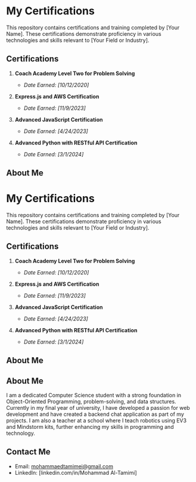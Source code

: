 # My Certifications

This repository contains certifications and training completed by [Your Name]. These certifications demonstrate proficiency in various technologies and skills relevant to [Your Field or Industry].

## Certifications

1. **Coach Academy Level Two for Problem Solving**
   - *Date Earned: [10/12/2020]*

2. **Express.js and AWS Certification**
   - *Date Earned: [11/9/2023]*

3. **Advanced JavaScript Certification**
   - *Date Earned: [4/24/2023]*

4. **Advanced Python with RESTful API Certification**
   - *Date Earned: [3/1/2024]*

## About Me
# My Certifications

This repository contains certifications and training completed by [Your Name]. These certifications demonstrate proficiency in various technologies and skills relevant to [Your Field or Industry].

## Certifications

1. **Coach Academy Level Two for Problem Solving**
   - *Date Earned: [10/12/2020]*

2. **Express.js and AWS Certification**
   - *Date Earned: [11/9/2023]*

3. **Advanced JavaScript Certification**
   - *Date Earned: [4/24/2023]*

4. **Advanced Python with RESTful API Certification**
   - *Date Earned: [3/1/2024]*

## About Me

## About Me

I am a dedicated Computer Science student with a strong foundation in Object-Oriented Programming, problem-solving, and data structures. 
Currently in my final year of university, I have developed a passion for web development and have created a backend chat application as part of my projects. 
I am also a teacher at a school where I teach robotics using EV3 and Mindstorm kits, further enhancing my skills in programming and technology.


## Contact Me

- Email: mohammaedtamimei@gmail.com
- LinkedIn: [linkedin.com/in/Mohammad Al-Tamimi]


